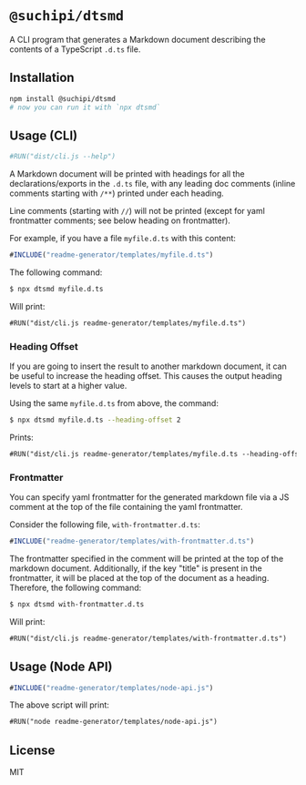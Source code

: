 # `@suchipi/dtsmd`

A CLI program that generates a Markdown document describing the contents of a TypeScript `.d.ts` file.

## Installation

```sh
npm install @suchipi/dtsmd
# now you can run it with `npx dtsmd`
```

## Usage (CLI)

```sh
#RUN("dist/cli.js --help")
```

A Markdown document will be printed with headings for all the declarations/exports in the `.d.ts` file, with any leading doc comments (inline comments starting with `/**`) printed under each heading.

Line comments (starting with `//`) will not be printed (except for yaml frontmatter comments; see below heading on frontmatter).

For example, if you have a file `myfile.d.ts` with this content:

```ts
#INCLUDE("readme-generator/templates/myfile.d.ts")
```

The following command:

```sh
$ npx dtsmd myfile.d.ts
```

Will print:

````md
#RUN("dist/cli.js readme-generator/templates/myfile.d.ts")
````

### Heading Offset

If you are going to insert the result to another markdown document, it can be useful to increase the heading offset. This causes the output heading levels to start at a higher value.

Using the same `myfile.d.ts` from above, the command:

```sh
$ npx dtsmd myfile.d.ts --heading-offset 2
```

Prints:

````md
#RUN("dist/cli.js readme-generator/templates/myfile.d.ts --heading-offset 2")
````

### Frontmatter

You can specify yaml frontmatter for the generated markdown file via a JS comment at the top of the file containing the yaml frontmatter.

Consider the following file, `with-frontmatter.d.ts`:

```ts
#INCLUDE("readme-generator/templates/with-frontmatter.d.ts")
```

The frontmatter specified in the comment will be printed at the top of the markdown document. Additionally, if the key "title" is present in the frontmatter, it will be placed at the top of the document as a heading. Therefore, the following command:

```sh
$ npx dtsmd with-frontmatter.d.ts
```

Will print:

````md
#RUN("dist/cli.js readme-generator/templates/with-frontmatter.d.ts")
````

## Usage (Node API)

```js
#INCLUDE("readme-generator/templates/node-api.js")
```

The above script will print:

````md
#RUN("node readme-generator/templates/node-api.js")
````

## License

MIT
